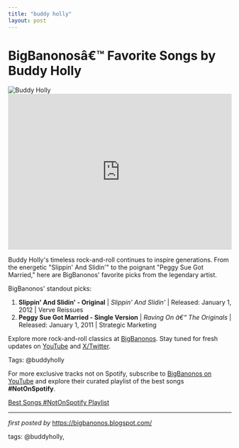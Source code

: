 ```yaml
---
title: "buddy holly"
layout: post
---
```

<!-- Title of the Post -->
<h1 >BigBanonosâ€™ Favorite Songs by Buddy Holly</h1> <!-- Featured Image -->
<div > <img src="https://i.scdn.co/image/ab67616d00001e02c099cd3b29b67fa997eee513" alt="Buddy Holly">
</div> <!-- Spotify Embed -->
<div > <iframe src="https://open.spotify.com/embed/playlist/1zbSjiTTe3drquxoNpFID5?utm_source=generator" width="100%" height="352" frameBorder="0" allowfullscreen="" allow="autoplay; clipboard-write; encrypted-media; fullscreen; picture-in-picture" loading="lazy"></iframe>
</div> <!-- Introductory Text -->
<p >Buddy Holly's timeless rock-and-roll continues to inspire generations. From the energetic "Slippin' And Slidin'" to the poignant "Peggy Sue Got Married," here are BigBanonos' favorite picks from the legendary artist.</p> <!-- Song Highlights -->
<div > <p>BigBanonos' standout picks:</p> <ol> <li><strong>Slippin' And Slidin' - Original</strong> | <em>Slippin' And Slidin'</em> | Released: January 1, 2012 | Verve Reissues</li> <li><strong>Peggy Sue Got Married - Single Version</strong> | <em>Raving On â€“ The Originals</em> | Released: January 1, 2011 | Strategic Marketing</li> </ol>
</div> <!-- Footer Links -->
<div > <p>Explore more rock-and-roll classics at <a href="https://bigbanonos.blogspot.com/" target="_blank">BigBanonos</a>. Stay tuned for fresh updates on <a href="https://www.youtube.com/@BigBanonos" target="_blank">YouTube</a> and <a href="https://x.com/bigbanonos" target="_blank">X/Twitter</a>.</p>
</div> <!-- Tags -->
<p >Tags: @buddyholly</p>


<!--Subscribe and Playlist Links-->
<div>
    <p>For more exclusive tracks not on Spotify, subscribe to <a href="https://www.youtube.com/@BigBanonos" target="_blank">BigBanonos on YouTube</a> and explore their curated playlist of the best songs <strong>#NotOnSpotify</strong>.</p>
    <p><a href="https://www.youtube.com/playlist?list=PLtuNtuTatqI0kFahUCbtbfenC_ET5O_tr" target="_blank">Best Songs #NotOnSpotify Playlist<br /></a></p></div>

<hr />

<p><em>first posted by</em> <a href="https://bigbanonos.blogspot.com/" rel="noopener" target="_new">https://bigbanonos.blogspot.com/</a></p>

<p>tags: @buddyholly,</p>
